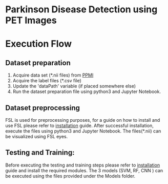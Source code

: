 # Parkinson Disease Detection using PET Images


# Execution Flow


## Dataset preparation 

1.	Acquire data set (*.nii files) from [PPMI](http://www.ppmi-info.org/)
2.	Acquire the label files (*.csv file)
3.	Update the 'dataPath' variable (if placed somewhere else) 
4.	Run the dataset preparation file using python3 and Jupyter Notebook.




## Dataset preprocessing

FSL is used for preprocessing purposes, for a guide on how to install and use FSL please refer to [installation](https://github.com/tanyajoon/UAlberta-Multimedia-Master-Program---Parkinson-Disease-Detection-using-PET-Images/blob/master/Installation.md) guide.
After successful installation, execute the files using python3 and Jupyter Notebook. The files(*.nii) can be visualized using FSL eyes.

## Testing and Training:

Before executing the testing and training steps please refer to [installation](https://github.com/tanyajoon/UAlberta-Multimedia-Master-Program---Parkinson-Disease-Detection-using-PET-Images/blob/master/Installation.md) guide and install the required modules.
The 3 models (SVM, RF, CNN ) can be executed using the files provided under the Models folder.
